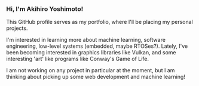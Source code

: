 ### Hi, I'm Akihiro Yoshimoto!
This GitHub profile serves as my portfolio, where I'll be placing my personal projects.

I'm interested in learning more about machine learning, software engineering, low-level systems (embedded, maybe RTOSes?).
Lately, I've been becoming interested in graphics libraries like Vulkan, and some interesting 'art' like programs like Conway's Game of Life.

I am not working on any project in particular at the moment, but I am thinking about picking up some web development and machine learning!
